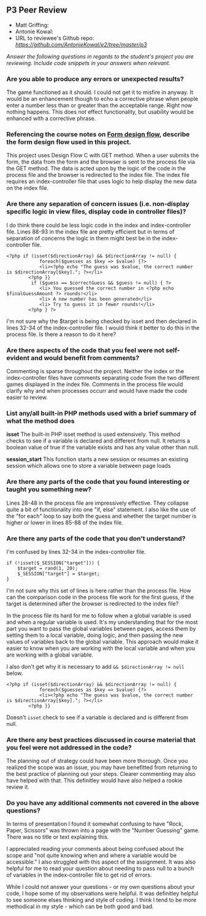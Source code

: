 ## P3 Peer Review

+ Matt Griffing: 
+ Antonie Kowal: 
+ URL to reviewee's Github repo: *<https://github.com/AntonieKowal/e2/tree/master/p3>*

*Answer the following questions in regards to the student's project you are reviewing. Include code snippets in your answers when relevant.*


### Are you able to produce any errors or unexpected results?

The game functioned as it should. I could not get it to misfire in anyway. It would be an enhancement though to echo a corrective phrase when people enter a number less than or greater than the acceptable range. Right now nothing happens. This does not effect functionality, but usability would be enhanced with a corrective phrase. 


### Referencing the course notes on [Form design flow](https://hesweb.dev/e2/notes#/php/form-flow), describe the form design flow used in this project.
This project uses Design Flow C with GET method. When a user submits the form, the data from the form and the browser is sent to the process file via the GET method. The data is acted upon by the logic of the code in the process file and the browser is redirected to the index file. The index file requires an index-controller file that uses logic to help display the new data on the index file.


### Are there any separation of concern issues (i.e. non-display specific logic in view files, display code in controller files)? 
I do think there could be less logic code in the index and index-controller file. Lines 88-93 in the index file are pretty efficient but in terms of separation of concerns the logic in them might best be in the index-controller file.
```
<?php if (isset($directionArray) && $directionArray != null) { 
            foreach($guesses as $key => $value) {?>
            <li><?php echo "The guess was $value, the correct number is $directionArray[$key]."; ?></li>
        <?php }} 
         if ($guess == $correctGuess && $guess != null) { ?>
            <li> You guessed the correct number in <?php echo $finalGuessAmount ?> rounds!</li>
            <li> A new number has been generated</li> 
            <li> Try to guess it in fewer rounds!</li>
        <?php } ?>
```
I'm not sure why the $target is being checked by isset and then declared in lines 32-34 of the index-controller file. I would think it better to do this in the process file. Is there a reason to do it here?


### Are there aspects of the code that you feel were not self-evident and would benefit from comments?
Commenting is sparse throughout the project. Neither the index or the index-controller files have comments separating code from the two different games displayed in the index file. Comments in the process file would clarify why and when processes occurr and would have made the code easier to review.


### List any/all built-in PHP methods used with a brief summary of what the method does
__isset__
The built-in PHP isset method is used extensively. This method checks to see if a variable is declared and different from null. It returns a boolean value of true if the variable exists and has any value other than null.

__session_start__
This function starts a new session or resumes an existing session which allows one to store a variable between page loads


### Are there any parts of the code that you found interesting or taught you something new?
Lines 28-48 in the process file are impressively effective. They collapse quite a bit of functionality into one "if, else" statement. I also like the use of the "for each" loop to say both the guess and whether the target number is higher or lower in lines 85-88 of the index file.


### Are there any parts of the code that you don't understand?
I'm confused by lines 32-34 in the index-controller file. 
```
if (!isset($_SESSION["target"])) {
    $target = rand(1, 20);
    $_SESSION["target"] = $target;
}
```
I'm not sure why this set of lines is here rather than the process file. How can the comparison code in the process file work for the first guess, if the target is determined after the browser is redirected to the index file?

In the process file its hard for me to follow when a global variable is used and when a regular variable is used. It's my understanding that for the most part you want to pass the global variables between pages, access them by setting them to a local variable, doing logic, and then passing the new values of variables back to the global variable. This approach would make it easier to know when you are working with the local variable and when you are working with a global variable.

I also don't get why it is necessary to add `&& $directionArray != null` below.

```
<?php if (isset($directionArray) && $directionArray != null) { 
            foreach($guesses as $key => $value) {?>
            <li><?php echo "The guess was $value, the correct number is $directionArray[$key]."; ?></li>
        <?php }}
```
Doesn't `isset` check to see if a variable is declared and is different from null. 


### Are there any best practices discussed in course material that you feel were not addressed in the code?
The planning out of strategy could have been more thorough. Once you realized the scope was an issue, you may have benefitted from returning to the best practice of planning out your steps. Clearer commenting may also have helped with that. This definitley would have also helped a rookie review it. 

### Do you have any additional comments not covered in the above questions?
In terms of presentation I found it somewhat confusing to have "Rock, Paper, Scissors" was thrown into a page with the "Number Guessing" game. There was no title or text explaining this. 

I appreciated reading your comments about being confused about the scope and "not quite knowing when and where a variable would be accessible." I also struggled with this aspect of the assignment. It was also helpful for me to read your question about needing to pass null to a bunch of variables in the index-controller file to get rid of errors.

While I could not answer your questions - or my own questions about your code, I hope some of my observations were helpful. It was definitley helpful to see someone elses thinking and style of coding. I think I tend to be more methodical in my style - which can be both good and bad.

